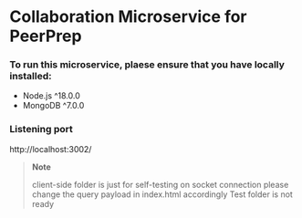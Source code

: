 # Collaboration Microservice for PeerPrep

### To run this microservice, plaese ensure that you have locally installed:
- Node.js ^18.0.0
- MongoDB ^7.0.0

### Listening port
http://localhost:3002/

>**Note**
>
> client-side folder is just for self-testing on socket connection
> please change the query payload in index.html accordingly
> Test folder is not ready

